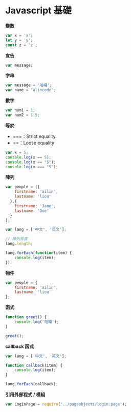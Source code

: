 # Javascript 基礎

**變數**

```js
var x = 'x';
let y = 'y';
const z = 'z';
```

**宣告**

```js
var message;
```

**字串**

```js
var message = '哈囉';
var name = "alincode";
```
**數字**

```js
var num1 = 1;
var num2 = 1.5;
```

**等於**

* ===：Strict equality
* ==：Loose equality

```js
var x = 5;
console.log(x == 5); 
console.log(x == "5");
console.log(x === "5");
```

**陣列**

```js
var people = [{
    firstname: 'ailin',
    lastname: 'liou'
  },{
    firstname: 'Jane',
    lastname: 'Doe'
  }
];

var lang = ['中文', '英文'];

// 陣列長度
lang.length;

lang.forEach(function(item) {
    console.log(item);
});
```

**物件**

```js
var people = {
    firstname: 'ailin',
    lastname: 'liou'
};
```

**函式**

```js
function greet() {
	console.log('哈囉');
}

greet();
```

**callback 函式**

```js
var lang = ['中文', '英文'];

function callback(item) {
    console.log(item);
}

lang.forEach(callback);
```

**引用外部程式 / 模組**

```js
var LoginPage = require('../pageobjects/login.page');
```